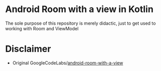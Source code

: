 # Android Room with a view in Kotlin

The sole purpose of this repository is merely didactic, just to get used to working with Room and ViewModel

# Disclaimer
* Original GoogleCodeLabs/[android-room-with-a-view](https://github.com/googlecodelabs/android-room-with-a-view)
